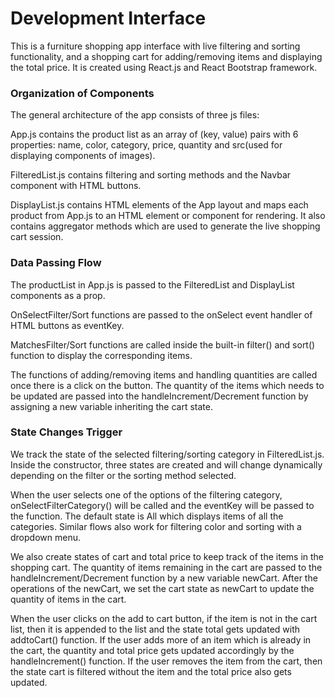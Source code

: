 # Development Interface

This is a furniture shopping app interface with live filtering and sorting functionality, and a shopping cart for adding/removing items and displaying the total price. It is created using React.js and React Bootstrap framework.

### Organization of Components

The general architecture of the app consists of three js files:

App.js contains the product list as an array of (key, value) pairs with 6 properties: name, color, category, price, quantity and src(used for displaying components of images).

FilteredList.js contains filtering and sorting methods and the Navbar component  with HTML buttons.

DisplayList.js contains HTML elements of the App layout and maps each product from App.js to an HTML element or component for rendering. It also contains aggregator methods which are used to generate the live shopping cart session.


### Data Passing Flow

The productList in App.js is passed to the FilteredList and DisplayList components as a prop.

OnSelectFilter/Sort functions are passed to the onSelect event handler of HTML buttons as eventKey.

MatchesFilter/Sort functions are called inside the built-in filter() and sort() function to display the corresponding items.

The functions of adding/removing items and handling quantities are called once there is a click on the button. The quantity of the items which needs to be updated are passed into the handleIncrement/Decrement function by assigning a new variable inheriting the cart state.

### State Changes Trigger

We track the state of the selected filtering/sorting category in FilteredList.js. Inside the constructor, three states are created and will change dynamically depending on the filter or the sorting method selected. 

When the user selects one of the options of the filtering category, onSelectFilterCategory() will be called and the eventKey will be passed to the function. The default state is All which displays items of all the categories. Similar flows also work for filtering color and sorting with a dropdown menu.

We also create states of cart and total price to keep track of the items in the shopping cart.  The quantity of items remaining in the cart are passed to the handleIncrement/Decrement function by a new variable newCart. After the operations of the newCart, we set the cart state as newCart to update the quantity of items in the cart.

When the user clicks on the add to cart button, if the item is not in the cart list, then it is appended to the list and the state total gets updated with addtoCart() function. If the user adds more of an item which is already in the cart, the quantity and total price gets updated accordingly by the handleIncrement() function. If the user removes the item from the cart, then the state cart is filtered without the item and the total price also gets updated. 
